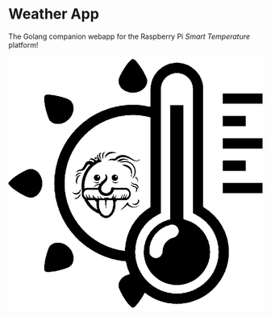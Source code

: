 # Weather App
The Golang companion webapp for the Raspberry Pi *Smart Temperature* platform!

![Weather App](public/images/smart_temperature.png)
